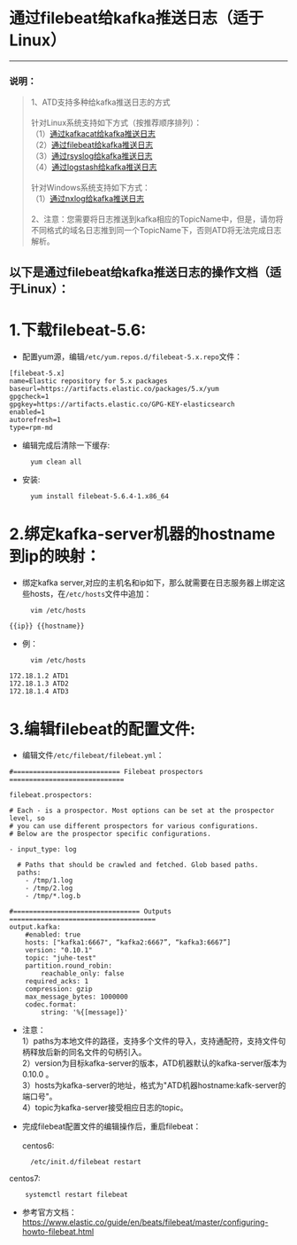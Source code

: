 ﻿# 通过filebeat给kafka推送日志（适于Linux）

---
### 说明：
>  1、ATD支持多种给kafka推送日志的方式<br/>
> <br/>
> 针对Linux系统支持如下方式（按推荐顺序排列）：<br/>
> （1）[通过kafkacat给kafka推送日志][1]<br/>
> （2）[通过filebeat给kafka推送日志][2]<br/>
> （3）[通过rsyslog给kafka推送日志][3]<br/>
> （4）[通过logstash给kafka推送日志][4]<br/>
> <br/>
> 针对Windows系统支持如下方式：<br/>
> （1）[通过nxlog给kafka推送日志][5]<br/>
> <br/>
> 2、注意：您需要将日志推送到kafka相应的TopicName中，但是，请勿将不同格式的域名日志推到同一个TopicName下，否则ATD将无法完成日志解析。<br/>

## 以下是通过filebeat给kafka推送日志的操作文档（适于Linux）：

# 1.下载filebeat-5.6:

- 配置yum源，编辑`/etc/yum.repos.d/filebeat-5.x.repo`文件：

```
[filebeat-5.x]
name=Elastic repository for 5.x packages
baseurl=https://artifacts.elastic.co/packages/5.x/yum
gpgcheck=1
gpgkey=https://artifacts.elastic.co/GPG-KEY-elasticsearch
enabled=1
autorefresh=1
type=rpm-md
```

- 编辑完成后清除一下缓存:

        yum clean all
        
- 安装:

        yum install filebeat-5.6.4-1.x86_64

# 2.绑定kafka-server机器的hostname到ip的映射：
- 绑定kafka server,对应的主机名和ip如下，那么就需要在日志服务器上绑定这些hosts，在`/etc/hosts`文件中追加：

        vim /etc/hosts
```
{{ip}} {{hostname}}
```
- 例： 

        vim /etc/hosts
```
172.18.1.2 ATD1
172.18.1.3 ATD2
172.18.1.4 ATD3
```

# 3.编辑filebeat的配置文件:
- 编辑文件`/etc/filebeat/filebeat.yml`：

```
#=========================== Filebeat prospectors =============================

filebeat.prospectors:

# Each - is a prospector. Most options can be set at the prospector level, so
# you can use different prospectors for various configurations.
# Below are the prospector specific configurations.

- input_type: log

  # Paths that should be crawled and fetched. Glob based paths.
  paths:
    - /tmp/1.log
    - /tmp/2.log
    - /tmp/*.log.b

#================================ Outputs =====================================
output.kafka:
    #enabled: true
    hosts: ["kafka1:6667", “kafka2:6667”, “kafka3:6667”]
    version: "0.10.1"
    topic: "juhe-test"
    partition.round_robin:
        reachable_only: false
    required_acks: 1
    compression: gzip
    max_message_bytes: 1000000
    codec.format:
        string: '%{[message]}'
```

- 注意：<br/>
1）paths为本地文件的路径，支持多个文件的导入，支持通配符，支持文件句柄释放后新的同名文件的句柄引入。<br/>
2）version为目标kafka-server的版本，ATD机器默认的kafka-server版本为0.10.0 。<br/>
3）hosts为kafka-server的地址，格式为"ATD机器hostname:kafk-server的端口号"。<br/>
4）topic为kafka-server接受相应日志的topic。<br/>

- 完成filebeat配置文件的编辑操作后，重启filebeat：
<br/><br/>
centos6:

        /etc/init.d/filebeat restart
centos7:

        systemctl restart filebeat




- 参考官方文档：
https://www.elastic.co/guide/en/beats/filebeat/master/configuring-howto-filebeat.html



  [1]: https://github.com/yunjuhe/atd/blob/master/%E9%80%9A%E8%BF%87kafkacat%E7%BB%99kafka%E6%8E%A8%E9%80%81%E6%97%A5%E5%BF%97%EF%BC%88%E9%80%82%E4%BA%8ELinux%EF%BC%89.md
  [2]: https://github.com/yunjuhe/atd/blob/master/%E9%80%9A%E8%BF%87filebeat%E7%BB%99kafka%E6%8E%A8%E9%80%81%E6%97%A5%E5%BF%97%EF%BC%88%E9%80%82%E4%BA%8ELinux%EF%BC%89.md
  [3]: https://github.com/yunjuhe/atd/blob/master/%E9%80%9A%E8%BF%87rsyslog%E7%BB%99kafka%E6%8E%A8%E9%80%81%E6%97%A5%E5%BF%97%EF%BC%88%E9%80%82%E4%BA%8ELinux%EF%BC%89.md
  [4]: https://github.com/yunjuhe/atd/blob/master/%E9%80%9A%E8%BF%87logstash%E7%BB%99kafka%E6%8E%A8%E9%80%81%E6%97%A5%E5%BF%97%EF%BC%88%E9%80%82%E4%BA%8ELinux%EF%BC%89.md
  [5]: https://github.com/yunjuhe/atd/blob/master/%E9%80%9A%E8%BF%87nxlog%E7%BB%99kafka%E6%8E%A8%E9%80%81%E6%97%A5%E5%BF%97%EF%BC%88%E9%80%82%E4%BA%8EWindows%EF%BC%89.md


